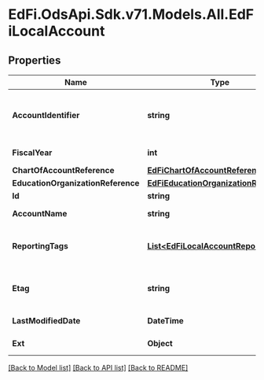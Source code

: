 # EdFi.OdsApi.Sdk.v71.Models.All.EdFiLocalAccount

## Properties

Name | Type | Description | Notes
------------ | ------------- | ------------- | -------------
**AccountIdentifier** | **string** | Code value for the valid combination of account dimensions by LEA under which financials are reported. | 
**FiscalYear** | **int** | The fiscal year for the account. | 
**ChartOfAccountReference** | [**EdFiChartOfAccountReference**](EdFiChartOfAccountReference.md) |  | 
**EducationOrganizationReference** | [**EdFiEducationOrganizationReference**](EdFiEducationOrganizationReference.md) |  | 
**Id** | **string** |  | [optional] 
**AccountName** | **string** | A descriptive name for the account. | [optional] 
**ReportingTags** | [**List&lt;EdFiLocalAccountReportingTag&gt;**](EdFiLocalAccountReportingTag.md) | An unordered collection of localAccountReportingTags. Optional tag for accountability reporting. | [optional] 
**Etag** | **string** | A unique system-generated value that identifies the version of the resource. | [optional] 
**LastModifiedDate** | **DateTime** | The date and time the resource was last modified. | [optional] 
**Ext** | **Object** | Extensions to the LocalAccount entity. | [optional] 

[[Back to Model list]](../../README.md#documentation-for-models) [[Back to API list]](../../README.md#documentation-for-api-endpoints) [[Back to README]](../../README.md)

